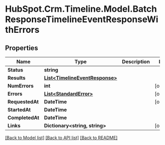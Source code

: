 # HubSpot.Crm.Timeline.Model.BatchResponseTimelineEventResponseWithErrors

## Properties

Name | Type | Description | Notes
------------ | ------------- | ------------- | -------------
**Status** | **string** |  | 
**Results** | [**List&lt;TimelineEventResponse&gt;**](TimelineEventResponse.md) |  | 
**NumErrors** | **int** |  | [optional] 
**Errors** | [**List&lt;StandardError&gt;**](StandardError.md) |  | [optional] 
**RequestedAt** | **DateTime** |  | [optional] 
**StartedAt** | **DateTime** |  | 
**CompletedAt** | **DateTime** |  | 
**Links** | **Dictionary&lt;string, string&gt;** |  | [optional] 

[[Back to Model list]](../README.md#documentation-for-models) [[Back to API list]](../README.md#documentation-for-api-endpoints) [[Back to README]](../README.md)

